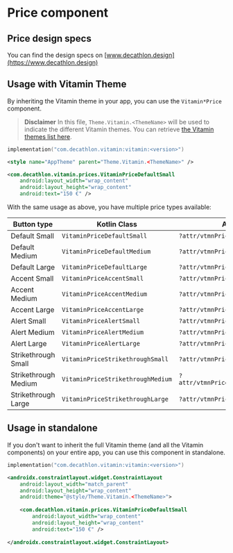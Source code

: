 # Price component

## Price design specs

You can find the design specs on [www.decathlon.design](https://www.decathlon.design)

## Usage with Vitamin Theme

By inheriting the Vitamin theme in your app, you can use the `Vitamin*Price` component.

> **Disclaimer**
In this file, `Theme.Vitamin.<ThemeName>` will be used to indicate the different Vitamin themes. You
can retrieve [the Vitamin themes list here](../vitamin/README.md).

```kotlin
implementation("com.decathlon.vitamin:vitamin:<version>")
```

```xml
<style name="AppTheme" parent="Theme.Vitamin.<ThemeName>" />
```

```xml
<com.decathlon.vitamin.prices.VitaminPriceDefaultSmall 
    android:layout_width="wrap_content"
    android:layout_height="wrap_content" 
    android:text="150 €" />
```

With the same usage as above, you have multiple price types available:

| Button type             | Kotlin Class                         | Attribute style                              |
|-------------------------|--------------------------------------|----------------------------------------------|
| Default Small           | `VitaminPriceDefaultSmall`           | `?attr/vtmnPriceDefaultSmallStyle`           |
| Default Medium          | `VitaminPriceDefaultMedium`          | `?attr/vtmnPriceDefaultMediumStyle`          |
| Default Large           | `VitaminPriceDefaultLarge`           | `?attr/vtmnPriceDefaultLargeStyle`           |
| Accent Small            | `VitaminPriceAccentSmall`            | `?attr/vtmnPriceAccentSmallStyle`            |
| Accent Medium           | `VitaminPriceAccentMedium`           | `?attr/vtmnPriceAccentMediumStyle`           |
| Accent Large            | `VitaminPriceAccentLarge`            | `?attr/vtmnPriceAccentLargeStyle`            |
| Alert Small             | `VitaminPriceAlertSmall`             | `?attr/vtmnPriceAlertSmallStyle`             |
| Alert Medium            | `VitaminPriceAlertMedium`            | `?attr/vtmnPriceAlertMediumStyle`            |
| Alert Large             | `VitaminPriceAlertLarge`             | `?attr/vtmnPriceAlertLargeStyle`             |
| Strikethrough Small     | `VitaminPriceStrikethroughSmall`     | `?attr/vtmnPriceStrikethroughSmallStyle`     |
| Strikethrough Medium    | `VitaminPriceStrikethroughMedium`    | `?attr/vtmnPriceStrikethroughMediumStyle`    |
| Strikethrough Large     | `VitaminPriceStrikethroughLarge`     | `?attr/vtmnPriceStrikethroughLargeStyle`     |

## Usage in standalone

If you don't want to inherit the full Vitamin theme (and all the Vitamin components) on your entire
app, you can use this component in standalone.

```kotlin
implementation("com.decathlon.vitamin:vitamin:<version>")
```

```xml
<androidx.constraintlayout.widget.ConstraintLayout
    android:layout_width="match_parent"
    android:layout_height="wrap_content"
    android:theme="@style/Theme.Vitamin.<ThemeName>">
    
    <com.decathlon.vitamin.prices.VitaminPriceDefaultSmall
        android:layout_width="wrap_content"
        android:layout_height="wrap_content"
        android:text="150 €" />
    
</androidx.constraintlayout.widget.ConstraintLayout>
```
